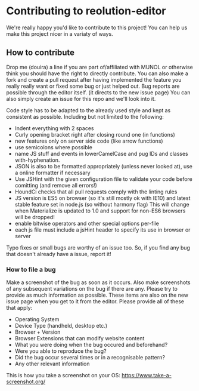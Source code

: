 # Contributing to reolution-editor
We're really happy you'd like to contribute to this project! You can help us make this project nicer in a variaty of ways.

## How to contribute
Drop me (douira) a line if you are part of/affiliated with MUNOL or otherwise think you should have the right to directly contribute. You can also make a fork and create a pull request after having implemented the feature you really really want or fixed some bug or just helped out. Bug reports are possible through the editor itself. (it directs to the new issue page) You can also simply create an issue for this repo and we'll look into it.

Code style has to be adapted to the already used style and kept as consistent as possible.
Including but not limited to the following:
- Indent everything with 2 spaces
- Curly opening bracket right after closing round one (in functions)
- new features only on server side code (like arrow functions)
- use semicolons where possible
- name JS stuff and events in lowerCamelCase and pug IDs and classes with-hyphenation.
- JSON is also to be formatted appropriately (unless never looked at), use a online formatter if necessary
- Use JSHint with the given configuration file to validate your code before comitting (and remove all errors!)
- HoundCi checks that all pull requests comply with the linting rules
- JS version is ES5 on browser (so it's still mostly ok with IE10) and latest stable feature set in node.js (so without harmony flag) This will change when Materialize is updated to 1.0 and support for non-ES6 browsers will be dropped!
- enable bitwise operators and other special options per-file
- each js file must include a jsHint header to specify its use in browser or server

Typo fixes or small bugs are worthy of an issue too. So, if you find any bug that doesn't already have a issue, report it!

### How to file a bug
Make a screenshot of the bug as soon as it occurs. Also make screenshots of any subsequent variations on the bug if there are any. Please try to provide as much information as possible. These items are also on the new issue page when you get to it from the editor. Please provide all of these that apply:
- Operating System
- Device Type (handheld, desktop etc.)
- Browser + Version
- Browser Extensions that can modify website content
- What you were doing when the bug occured and beforehand?
- Were you able to reproduce the bug?
- Did the bug occur several times or in a recognisable pattern?
- Any other relevant information

This is how you take a screenshot on your OS: https://www.take-a-screenshot.org/
